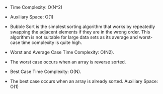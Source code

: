 * Time Complexity: O(N^2)
* Auxiliary Space: O(1) 

* Bubble Sort is the simplest sorting algorithm that works by repeatedly swapping 
the adjacent elements if they are in the wrong order. This algorithm is not suitable 
for large data sets as its average and worst-case time complexity is quite high.


* Worst and Average Case Time Complexity: O(N2).
* The worst case occurs when an array is reverse sorted.

* Best Case Time Complexity: O(N).
* The best case occurs when an array is already sorted.
Auxiliary Space: O(1)